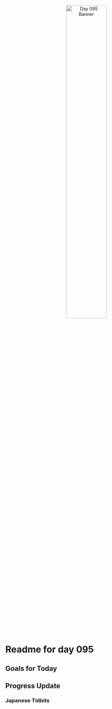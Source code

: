 <div align="center">
 <img src="../Images/image_095.jpg" alt="Day 095 Banner" width="50%">
</div>

# Readme for day 095

## Goals for Today

## Progress Update

### Japanese Tidbits

